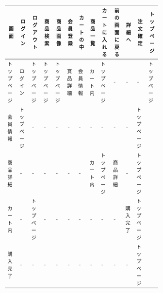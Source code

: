 |画面|ログイン|ログアウト|商品検索|商品画像|会員登録|カートの中|商品一覧|カートに入れる|前の画面に戻る|詳細へ|注文確定|トップページ|
|-----------|----------|----------|------------|---------|------------|------------|----------|-----------|-----------|------------|----------|--------|
|トップページ|ログイン|トップページ|トップページ|トップページ|賞品詳細|会員情報|カート内|トップページ|-|-|-|トップページ|
|会員情報|トップページ|-|-|-|-|-|-|-|-|-|トップページ|
|商品詳細|-|-|-|-|-|-|カート内|トップページ|商品詳細|-|トップページ|
|カート内|-|トップページ|-|-|-|-|-|-|-|購入完了|トップページ|
|購入完了|-|-|-|-|-|-|-|-|-|-|トップページ|


